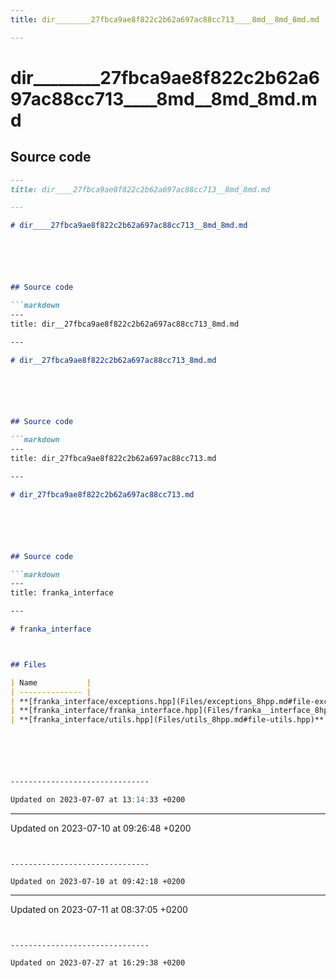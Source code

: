 ```yaml
---
title: dir________27fbca9ae8f822c2b62a697ac88cc713____8md__8md_8md.md

---
```


# dir________27fbca9ae8f822c2b62a697ac88cc713____8md__8md_8md.md






## Source code

```markdown
---
title: dir____27fbca9ae8f822c2b62a697ac88cc713__8md_8md.md

---

# dir____27fbca9ae8f822c2b62a697ac88cc713__8md_8md.md






## Source code

```markdown
---
title: dir__27fbca9ae8f822c2b62a697ac88cc713_8md.md

---

# dir__27fbca9ae8f822c2b62a697ac88cc713_8md.md






## Source code

```markdown
---
title: dir_27fbca9ae8f822c2b62a697ac88cc713.md

---

# dir_27fbca9ae8f822c2b62a697ac88cc713.md






## Source code

```markdown
---
title: franka_interface

---

# franka_interface



## Files

| Name           |
| -------------- |
| **[franka_interface/exceptions.hpp](Files/exceptions_8hpp.md#file-exceptions.hpp)**  |
| **[franka_interface/franka_interface.hpp](Files/franka__interface_8hpp.md#file-franka-interface.hpp)**  |
| **[franka_interface/utils.hpp](Files/utils_8hpp.md#file-utils.hpp)**  |






-------------------------------

Updated on 2023-07-07 at 13:14:33 +0200
```


-------------------------------

Updated on 2023-07-10 at 09:26:48 +0200
```


-------------------------------

Updated on 2023-07-10 at 09:42:18 +0200
```


-------------------------------

Updated on 2023-07-11 at 08:37:05 +0200
```


-------------------------------

Updated on 2023-07-27 at 16:29:38 +0200
